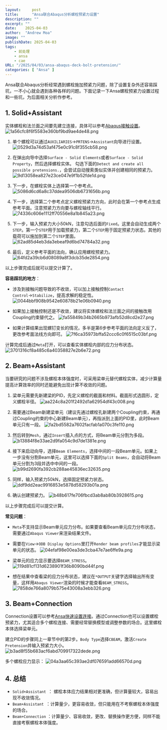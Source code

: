 ```yaml
---
layout:     post
title:      "Ansa联合Abaqus分析螺栓预紧力设置"
description: ""
excerpt: ""
date:    2025-04-03
author:  "Andrew Moa"
image: ""
publishDate: 2025-04-03
tags:
    - 前处理
    - ansa
    - cae
URL: "/2025/04/03/ansa-abaqus-deck-bolt-pretension/"
categories: [ "Ansa" ]    
---
```


Ansa联合Abaqus分析经常遇到螺栓施加预紧力问题，除了设置复杂外还容易踩坑，一不小心就会遇到各种各样的问题。下面记录一下Ansa螺栓预紧力设置过程和一些坑，为后面相关分析作参考。

## 1. Solid+Assistant 

实体螺栓和法兰面之间要先建立连接，具体可以参考[Abaqus接触设置](https://andrewmoa2005.github.io/2025/03/10/abaqus-connect-setup/)。
![1a56cfc8f6f5583e360bf9bd9ae4de48.png](/resources/1a56cfc8f6f5583e360bf9bd9ae4de48.png)

 1. 单个螺栓可以通过`AUXILIARIES`→`PRTENS`→`Assistant`向导进行设置。
 ![0529d3a74d53af475e0c91c8f355cb58.png](/resources/0529d3a74d53af475e0c91c8f355cb58.png)

 2. 在弹出向导中选择`Surface - Solid Elements`或者`Surface - Solid Property`，然后选择螺栓实体。 勾选下面的`Detect and create all possible pretensions.`，会尝试自动搜索类似实体并创建相同的预紧力。
 ![9d13058ea827e23ce047e9f1b52fde1d.png](/resources/9d13058ea827e23ce047e9f1b52fde1d.png)

 3. 下一步，在螺栓实体上选择第一个参考点。
 ![5086d6cd6a8c37ddea9506db6731656b.png](/resources/5086d6cd6a8c37ddea9506db6731656b.png)

4. 下一步，选择第二个参考点定义螺栓预紧力方向，此时会在第一个参考点生成参考平面。注意预紧力方向要与螺栓轴线平行。
 ![74336c606e1112ff70556e8a1b845a23.png](/resources/74336c606e1112ff70556e8a1b845a23.png)

5. 下一步，输入预紧力大小50kN，注意勾选后面的`Fixed`。这里会自动生成两个`STEP`。第一个`STEP`用于加载预紧力，第二个`STEP`用于固定预紧力状态。其他的载荷可以施加到第二个`STEP`里面。
 ![62ad85d4eb3da3ebeaf9d6bd74784a32.png](/resources/62ad85d4eb3da3ebeaf9d6bd74784a32.png)

6. 最后，定义参考平面的法向，确认应用螺栓预紧力。
 ![64fd2a39cb6d08089a8f3dcb35de2854.png](/resources/64fd2a39cb6d08089a8f3dcb35de2854.png)

以上步骤完成后就可以提交计算了。

**容易踩坑的地方**：
   
 - 涉及到接触问题导致的不收敛，可以加上接触控制`Contact Control`→`Stabilize`，提高求解的稳定性。
   ![0044bbf908b9542e60878b21e06b0940.png](/resources/0044bbf908b9542e60878b21e06b0940.png)

 - 如果加上接触控制还是不收敛，建议将实体螺栓和法兰面之间的接触改用Coupling约束替代之。
   ![fa55849b34b2665b973afb52d8cd2e27.png](/resources/fa55849b34b2665b973afb52d8cd2e27.png)

 - 如果计算结果出现螺钉变长的情况，多半是第6步参考平面的法向定义反了，更改参考面法线方向即可。
   ![7f6ca35973bffa52ccc6c0f6515c03bf.png](/resources/7f6ca35973bffa52ccc6c0f6515c03bf.png)

计算完成后通过`Meta`打开，可以查看实体螺栓内部的应力分布状态。
![3701316cf8a485c6a40358827e2b6e72.png](/resources/3701316cf8a485c6a40358827e2b6e72.png)

## 2. Beam+Assistant

当要研究的问题不涉及螺栓本体强度时，可采用梁单元替代螺栓实体，减少计算量提高计算效率的同时还能避免出现计算不收敛的问题。

 1. 梁单元需要先新建梁的PID，先定义螺栓的截面和材料。截面形式选圆形，定义螺栓半径。
![aa224c8a201f2492d1a62954df43c008.png](/resources/aa224c8a201f2492d1a62954df43c008.png)

 2. 需要通过Beam新建梁单元（建议先通过螺栓孔新建两个Coupling约束，再通过Coupling约束的中心新建Beam单元），再指派到上面的PID里，此时Beam单元只有一段。
![fa2bd5582a7602facfab1a070c3fe110.png](/resources/fa2bd5582a7602facfab1a070c3fe110.png)
	 
 3. 然后转到`Mesh`，通过`Insert`插入点的方式，将Beam单元分割为多段。
![b13884f8e33ae2d9fa054c9d7de1381e.png](/resources/b13884f8e33ae2d9fa054c9d7de1381e.png)

 4. 接下来启动向导，选择`Beam Elements`，选择中间的一段Beam单元。如果上一步没有分割Beam单元，这里可以选择下面的`Split Beams`，会自动将Beam单元分割为3段并选中中间的一段。
![b99d2690fa392cb288ae45836ec32635.png](/resources/b99d2690fa392cb288ae45836ec32635.png)

 5. 同样，输入预紧力50kN，选择固定预紧力状态。
![ddf9dd2eac9916853e5878d58293b01a.png](/resources/ddf9dd2eac9916853e5878d58293b01a.png)

 6. 确认创建预紧力。
![b48b617fe706fbcd3ab8ab80b3928615.png](/resources/b48b617fe706fbcd3ab8ab80b3928615.png)

以上步骤完成后可以提交计算。

**常见问题**：

 - `Meta`不支持显示Beam单元应力分布。如果要查看Beam单元应力分布状态，需要通过`Abaqus Viewer`来渲染结果文件。

 - 需要在`View`→`ODB Display Options`里打开`Render beam profiles`才能显示梁单元的状态。
![04efaf98e00ea3de3cba47e7ae6ffe9a.png](/resources/04efaf98e00ea3de3cba47e7ae6ffe9a.png)

 - 梁单元的应力显示要选择`BEAM_STRESS`。
![119d81cf131d6238901f36b8090bd44f.png](/resources/119d81cf131d6238901f36b8090bd44f.png)

 - 想在结果中查看梁的应力分布状态，建议在`*OUTPUT`关键字选择输出所有变量，这样用`Abaqus Viewer`渲染的时候才能查看`BEAM_STRESS`。
![7858de766a8079b575e43008a3ebb326.png](/resources/7858de766a8079b575e43008a3ebb326.png)

## 3. Beam+Connection

Connection设置可以参考[Ansa快速设置连接](https://andrewmoa2005.github.io/2025/03/05/ansa-connector/)。通过Connection也可以设置螺栓预紧力，尤其适合多个螺栓连接、需要经常替换模型或调整参数的场合。这里螺栓本体选择梁单元。

建立PID的步骤同上一章节中的第2步。`Body Type`选择`CBEAM`，激活`Create Pretension`并输入预紧力大小。
![b3ad8f55b683acf6abd709917322dede.png](/resources/b3ad8f55b683acf6abd709917322dede.png)

多个螺栓应力显示：
![04a3aa65c393ae2df076591add66570d.png](/resources/04a3aa65c393ae2df076591add66570d.png)

## 4. 总结

- `Solid+Assistant `： 螺栓本体应力结果相对更准确，但计算量较大，容易出现不收敛情况。
- `Beam+Assistant `：计算量少，更容易收敛，但只能用在不考察螺栓本体强度的场合。
- `Beam+Connection` ：计算量少、容易收敛，更改、替换操作更方便，同样不能直接考察螺栓本体强度。






